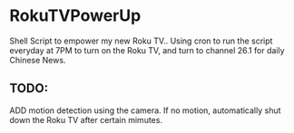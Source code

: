 # RokuTVPowerUp
Shell Script to empower my new Roku TV.. Using cron to run the script everyday at 7PM to turn on the Roku TV, and turn to channel 26.1 for daily Chinese News.

TODO:
----------
ADD motion detection using the camera. If no motion, automatically shut down the Roku TV after certain mimutes.  

